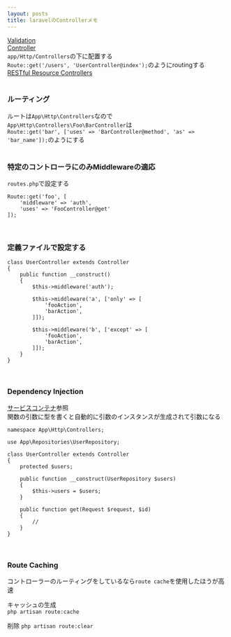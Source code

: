 ```yaml
---
layout: posts
title: laravelのControllerメモ 
---
```

[Validation](https://laravel.com/docs/5.2/validation)  
[Controller](https://laravel.com/docs/5.2/controllers)   
`app/Http/Controllers`の下に配置する  
`Route::get('/users', 'UserController@index');`のようにroutingする   
[RESTful Resource Controllers](https://laravel.com/docs/5.2/controllers#restful-resource-controllers)  
<br>

### ルーティング
ルートは`App\Http\Controllers`なので`App\Http\Controllers\Foo\BarController`は  
`Route::get('bar', ['uses' => 'BarController@method', 'as' => 'bar_name']);`のようにする  
<br>

### 特定のコントローラにのみMiddlewareの適応

`routes.php`で設定する

```
Route::get('foo', [
    'middleware' => 'auth',
    'uses' => 'FooController@get'
]);
```
<br>

### 定義ファイルで設定する
```
class UserController extends Controller
{
    public function __construct()
    {
        $this->middleware('auth');

        $this->middleware('a', ['only' => [
            'fooAction',
            'barAction',
        ]]);

        $this->middleware('b', ['except' => [
            'fooAction',
            'barAction',
        ]]);
    }
}
```
<br>

### Dependency Injection
[サービスコンテナ](https://laravel.com/docs/5.2/container)参照  
関数の引数に型を書くと自動的に引数のインスタンスが生成されて引数になる

```
namespace App\Http\Controllers;

use App\Repositories\UserRepository;

class UserController extends Controller
{
    protected $users;

    public function __construct(UserRepository $users)
    {
        $this->users = $users;
    }
    
    public function get(Request $request, $id)
    {
        //
    }
}
```
<br>

### Route Caching
コントローラーのルーティングをしているなら`route cache`を使用したほうが高速  

キャッシュの生成  
`php artisan route:cache`  

削除
`php artisan route:clear`  






























